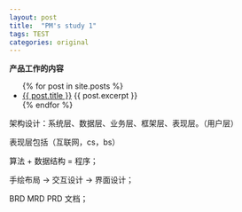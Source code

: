 ```yaml
---
layout: post
title:  "PM's study 1" 
tags: TEST
categories: original
---
```


**产品工作的内容**

<ul>
  {% for post in site.posts %}
    <li>
      <a href="{{ post.url }}">{{ post.title }}</a>
      {{ post.excerpt }}
    </li>
  {% endfor %}
</ul>

 架构设计：系统层、数据层、业务层、框架层、表现层。（用户层）
 
 表现层包括（互联网，cs，bs）
 
 算法 + 数据结构 = 程序；
 
 手绘布局 -> 交互设计 -> 界面设计；
 
 BRD   MRD    PRD  文档；